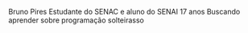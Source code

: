Bruno Pires
Estudante do SENAC e aluno do SENAI
17 anos
Buscando aprender sobre programação
solteirasso
